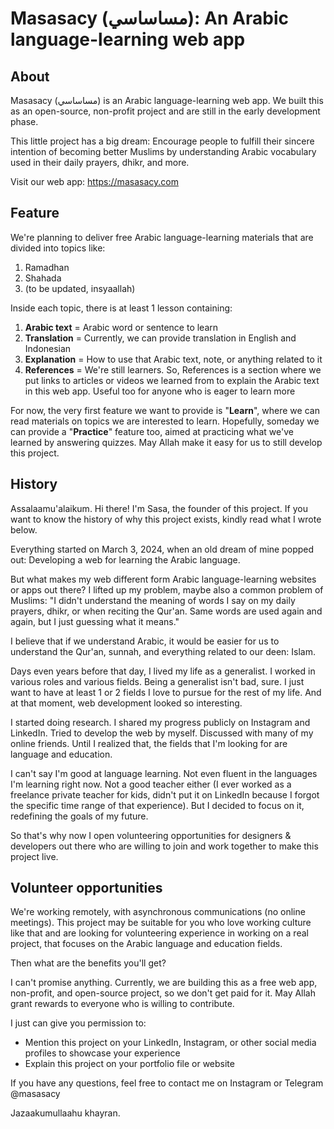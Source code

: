 # Masasacy (مساساسي): An Arabic language-learning web app



## About
Masasacy (مساساسي) is an Arabic language-learning web app. We built this as an open-source, non-profit project and are still in the early development phase.  

This little project has a big dream: Encourage people to fulfill their sincere intention of becoming better Muslims by understanding Arabic vocabulary used in their daily prayers, dhikr, and more.

Visit our web app: https://masasacy.com



## Feature
We're planning to deliver free Arabic language-learning materials that are divided into topics like:
1. Ramadhan
2. Shahada
3. (to be updated, insyaallah)

Inside each topic, there is at least 1 lesson containing:
1. **Arabic text** = Arabic word or sentence to learn
2. **Translation** = Currently, we can provide translation in English and Indonesian
3. **Explanation** = How to use that Arabic text, note, or anything related to it
4. **References** = We're still learners. So, References is a section where we put links to articles or videos we learned from to explain the Arabic text in this web app. Useful too for anyone who is eager to learn more

For now, the very first feature we want to provide is "**Learn**", where we can read materials on topics we are interested to learn. Hopefully, someday we can provide a "**Practice**" feature too, aimed at practicing what we've learned by answering quizzes. May Allah make it easy for us to still develop this project.



## History
Assalaamu'alaikum. Hi there! I'm Sasa, the founder of this project. If you want to know the history of why this project exists, kindly read what I wrote below.

Everything started on March 3, 2024, when an old dream of mine popped out: Developing a web for learning the Arabic language. 

But what makes my web different form Arabic language-learning websites or apps out there? I lifted up my problem, maybe also a common problem of Muslims: "I didn't understand the meaning of words I say on my daily prayers, dhikr, or when reciting the Qur'an. Same words are used again and again, but I just guessing what it means." 

I believe that if we understand Arabic, it would be easier for us to understand the Qur'an, sunnah, and everything related to our deen: Islam.

Days even years before that day, I lived my life as a generalist. I worked in various roles and various fields. Being a generalist isn't bad, sure. I just want to have at least 1 or 2 fields I love to pursue for the rest of my life. And at that moment, web development looked so interesting.

I started doing research. I shared my progress publicly on Instagram and LinkedIn. Tried to develop the web by myself. Discussed with many of my online friends. Until I realized that, the fields that I'm looking for are language and education.

I can't say I'm good at language learning. Not even fluent in the languages I'm learning right now. Not a good teacher either (I ever worked as a freelance private teacher for kids, didn't put it on LinkedIn because I forgot the specific time range of that experience). But I decided to focus on it, redefining the goals of my future.

So that's why now I open volunteering opportunities for designers & developers out there who are willing to join and work together to make this project live.



## Volunteer opportunities
We're working remotely, with asynchronous communications (no online meetings). This project may be suitable for you who love working culture like that and are looking for volunteering experience in working on a real project, that focuses on the Arabic language and education fields.

Then what are the benefits you'll get?

I can't promise anything. Currently, we are building this as a free web app, non-profit, and open-source project, so we don't get paid for it. May Allah grant rewards to everyone who is willing to contribute.

I just can give you permission to:
- Mention this project on your LinkedIn, Instagram, or other social media profiles to showcase your experience
- Explain this project on your portfolio file or website

If you have any questions, feel free to contact me on Instagram or Telegram @masasacy

Jazaakumullaahu khayran.
